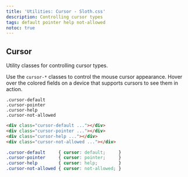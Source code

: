 ```yaml
---
title: 'Utilities: Cursor - Sloth.css'
description: Controlling cursor types
tags: default pointer help not-allowed
notoc: true
---
```


## Cursor

Utility classes for controlling cursor types.

Use the `cursor-*` classes to control the mouse cursor appearance. Hover over the colored fields on a device that supports cursors to see them in action.

<div class="demo flex flex-wrap gap-8">
  <div class="flex-col items-center gap-4">
    <div class="cursor-default w-32 h-16 bg-accent rounded"></div>
    <code>.cursor-default</code>
  </div>
  <div class="flex-col items-center gap-4">
    <div class="cursor-pointer w-32 h-16 bg-accent rounded"></div>
    <code>.cursor-pointer</code>
  </div>
  <div class="flex-col items-center gap-4">
    <div class="cursor-help w-32 h-16 bg-accent rounded"></div>
    <code>.cursor-help</code>
  </div>
  <div class="flex-col items-center gap-4">
    <div class="cursor-not-allowed w-32 h-16 bg-accent rounded"></div>
    <code>.cursor-not-allowed</code>
  </div>
</div>

```html
<div class="cursor-default ..."></div>
<div class="cursor-pointer ..."></div>
<div class="cursor-help ..."></div>
<div class="cursor-not-allowed ..."></div>
```

```css
.cursor-default     { cursor: default;     }
.cursor-pointer     { cursor: pointer;     }
.cursor-help        { cursor: help;        }
.cursor-not-allowed { cursor: not-allowed; }
```
